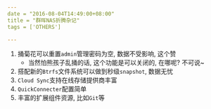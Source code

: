 ```yaml
---
date = "2016-08-04T14:49:00+08:00"
title = "群晖NAS折腾杂记"
tags = ['OTHERS']

---
```


1. 捅菊花可以重置`admin`管理密码为空, 数据不受影响, 这个赞
    - 当然怕熊孩子乱捅的话, 这个功能是可以关闭的, 在哪呢? 不可说~
2. 搭配新的`Btrfs`文件系统可以做到秒级`snapshot`, 数据无忧
3. `Cloud Sync`支持在线存储提供商丰富
4. `QuickConnecter`配置简单
5. 丰富的扩展组件资源, 比如`Git`等